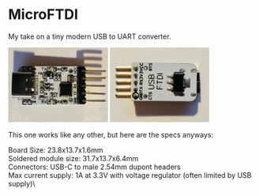 # MicroFTDI
My take on a tiny modern USB to UART converter.

<img src="/images/V2Front.jpg" width="40%"/> <img src="/images/V2Back.jpg" width="40%"/>

This one works like any other, but here are the specs anyways:

Board Size: 23.8x13.7x1.6mm\
Soldered module size: 31.7x13.7x6.4mm\
Connectors: USB-C to male 2.54mm dupont headers\
Max current supply: 1A at 3.3V with voltage regulator (often limited by USB supply)\

